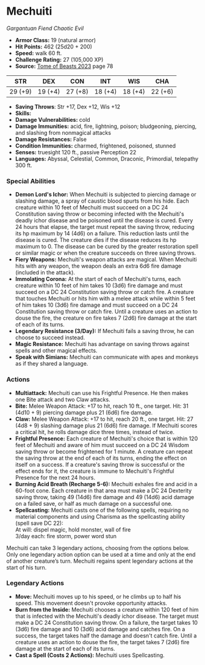 # Mechuiti

*Gargantuan* *Fiend* *Chaotic Evil*

- **Armor Class:** 19 (natural armor)
- **Hit Points:** 462 (25d20 + 200)
- **Speed:** walk 60 ft.
- **Challenge Rating:** 27 (105,000 XP)
- **Source:** [Tome of Beasts 2023](https://koboldpress.com/kpstore/product/tome-of-beasts-1-2023-edition/) page 78

| STR | DEX | CON | INT | WIS | CHA |
| --- | --- | --- | --- | --- | --- |
| 29 (+9) | 19 (+4) | 27 (+8) | 18 (+4) | 18 (+4) | 22 (+6) |

- **Saving Throws**: Str +17, Dex +12, Wis +12
- **Skills:** 
- **Damage Vulnerabilities:** cold
- **Damage Immunities:** acid, fire, lightning, poison; bludgeoning, piercing, and slashing from nonmagical attacks
- **Damage Resistances:** False
- **Condition Immunities:** charmed, frightened, poisoned, stunned
- **Senses:** truesight 120 ft., passive Perception 22
- **Languages:** Abyssal, Celestial, Common, Draconic, Primordial, telepathy 300 ft.

### Special Abilities

- **Demon Lord's Ichor:** When Mechuiti is subjected to piercing damage or slashing damage, a spray of caustic blood spurts from his hide. Each creature within 10 feet of Mechuiti must succeed on a DC 24 Constitution saving throw or becoming infected with the Mechuiti's deadly ichor disease and be poisoned until the disease is cured. Every 24 hours that elapse, the target must repeat the saving throw, reducing its hp maximum by 14 (4d6) on a failure. This reduction lasts until the disease is cured. The creature dies if the disease reduces its hp maximum to 0. The disease can be cured by the greater restoration spell or similar magic or when the creature succeeds on three saving throws.
- **Fiery Weapons:** Mechuiti's weapon attacks are magical. When Mechuiti hits with any weapon, the weapon deals an extra 6d6 fire damage (included in the attack).
- **Immolating Corona:** At the start of each of Mechuiti's turns, each creature within 10 feet of him takes 10 (3d6) fire damage and must succeed on a DC 24 Constitution saving throw or catch fire. A creature that touches Mechuiti or hits him with a melee attack while within 5 feet of him takes 10 (3d6) fire damage and must succeed on a DC 24 Constitution saving throw or catch fire. Until a creature uses an action to douse the fire, the creature on fire takes 7 (2d6) fire damage at the start of each of its turns.
- **Legendary Resistance (3/Day):** If Mechuiti fails a saving throw, he can choose to succeed instead.
- **Magic Resistance:** Mechuiti has advantage on saving throws against spells and other magical effects.
- **Speak with Simians:** Mechuiti can communicate with apes and monkeys as if they shared a language.

### Actions

- **Multiattack:** Mechuiti can use his Frightful Presence. He then makes one Bite attack and two Claw attacks.
- **Bite:** Melee Weapon Attack: +17 to hit, reach 10 ft., one target. Hit: 31 (4d10 + 9) piercing damage plus 21 (6d6) fire damage.
- **Claw:** Melee Weapon Attack: +17 to hit, reach 20 ft., one target. Hit: 27 (4d8 + 9) slashing damage plus 21 (6d6) fire damage. If Mechuiti scores a critical hit, he rolls damage dice three times, instead of twice.
- **Frightful Presence:** Each creature of Mechuiti's choice that is within 120 feet of Mechuiti and aware of him must succeed on a DC 24 Wisdom saving throw or become frightened for 1 minute. A creature can repeat the saving throw at the end of each of its turns, ending the effect on itself on a success. If a creature's saving throw is successful or the effect ends for it, the creature is immune to Mechuiti's Frightful Presence for the next 24 hours.
- **Burning Acid Breath (Recharge 5-6):** Mechuiti exhales fire and acid in a 60-foot cone. Each creature in that area must make a DC 24 Dexterity saving throw, taking 49 (14d6) fire damage and 49 (14d6) acid damage on a failed save, or half as much damage on a successful one.
- **Spellcasting:** Mechuiti casts one of the following spells, requiring no material components and using Charisma as the spellcasting ability (spell save DC 22):<br>At will: dispel magic, hold monster, wall of fire<br>3/day each: fire storm, power word stun

Mechuiti can take 3 legendary actions, choosing from the options below. Only one legendary action option can be used at a time and only at the end of another creature’s turn. Mechuiti regains spent legendary actions at the start of his turn.

### Legendary Actions

- **Move:** Mechuiti moves up to his speed, or he climbs up to half his speed. This movement doesn't provoke opportunity attacks.
- **Burn from the Inside:** Mechuiti chooses a creature within 120 feet of him that is infected with the Mechuiti's deadly ichor disease. The target must make a DC 24 Constitution saving throw. On a failure, the target takes 10 (3d6) fire damage and 10 (3d6) acid damage and catches fire. On a success, the target takes half the damage and doesn't catch fire. Until a creature uses an action to douse the fire, the target takes 7 (2d6) fire damage at the start of each of its turns.
- **Cast a Spell (Costs 2 Actions):** Mechuiti uses Spellcasting.

